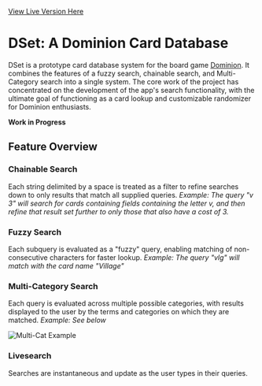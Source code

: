 [View Live Version Here](https://dset-app.herokuapp.com/)

# DSet: A Dominion Card Database

DSet is a prototype card database system for the board game [Dominion](https://boardgamegeek.com/boardgame/3). It combines the features of a fuzzy search, chainable search, and Multi-Category search into a single system. The core work of the project has concentrated on the development of the app's search functionality, with the ultimate goal of functioning as a card lookup and customizable randomizer for Dominion enthusiasts.

**Work in Progress**

## Feature Overview
### Chainable Search

Each string delimited by a space is treated as a filter to refine searches down to only results that match all supplied queries.
*Example: The query "v 3" will search for cards containing fields containing the letter v, and then refine that result set further to only those that also
have a cost of 3.*

### Fuzzy Search

Each subquery is evaluated as a "fuzzy" query, enabling matching of non-consecutive characters for faster lookup.
*Example: The query "vlg" will match with the card name "Village"*

### Multi-Category Search

Each query is evaluated across multiple possible categories, with results displayed to the user by the terms and categories on which they are matched.
*Example: See below*

![Multi-Cat Example](https://i.imgur.com/WomyNrE.png "Multi-Category Result Display Example")

### Livesearch
Searches are instantaneous and update as the user types in their queries.
